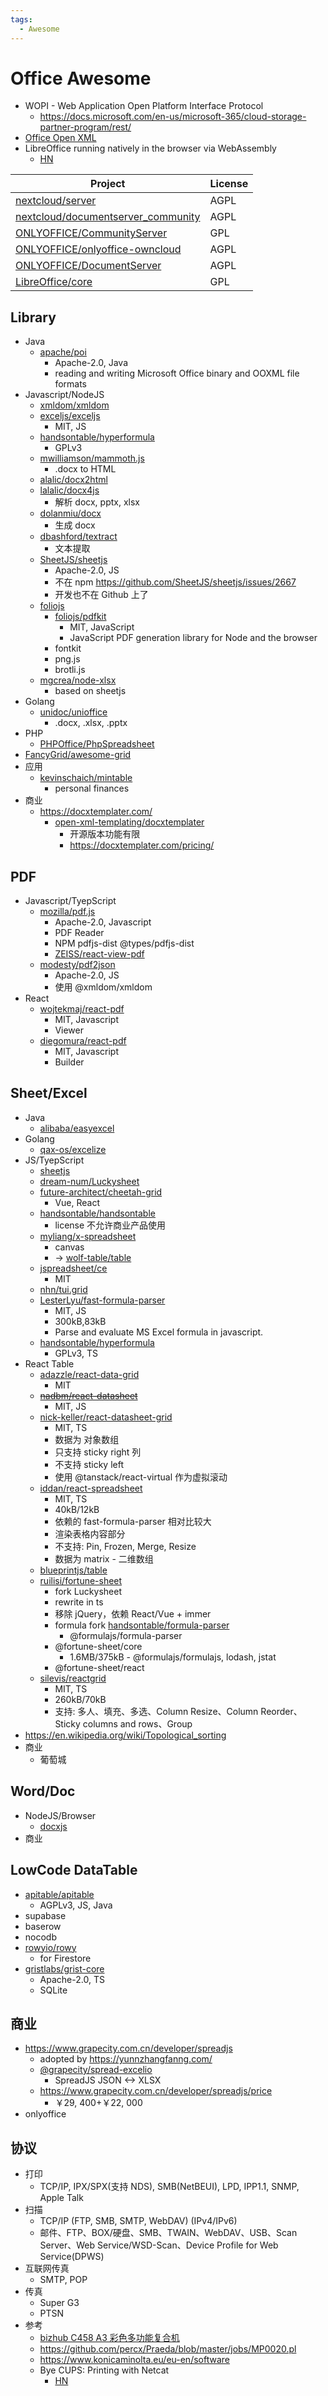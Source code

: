 ```yaml
---
tags:
  - Awesome
---
```


# Office Awesome

- WOPI - Web Application Open Platform Interface Protocol
  - https://docs.microsoft.com/en-us/microsoft-365/cloud-storage-partner-program/rest/
- [Office Open XML](https://en.wikipedia.org/wiki/Office_Open_XML)
- LibreOffice running natively in the browser via WebAssembly
  - [HN](https://news.ycombinator.com/item?id=30356020)

| Project                                                                                     | License |
| ------------------------------------------------------------------------------------------- | ------- |
| [nextcloud/server](https://github.com/nextcloud/server)                                     | AGPL    |
| [nextcloud/documentserver_community](https://github.com/nextcloud/documentserver_community) | AGPL    |
| [ONLYOFFICE/CommunityServer](https://github.com/ONLYOFFICE/CommunityServer)                 | GPL     |
| [ONLYOFFICE/onlyoffice-owncloud](https://github.com/ONLYOFFICE/onlyoffice-owncloud)         | AGPL    |
| [ONLYOFFICE/DocumentServer](https://github.com/ONLYOFFICE/DocumentServer)                   | AGPL    |
| [LibreOffice/core](https://github.com/LibreOffice/core)                                     | GPL     |

## Library

- Java
  - [apache/poi](https://github.com/apache/poi)
    - Apache-2.0, Java
    - reading and writing Microsoft Office binary and OOXML file formats
- Javascript/NodeJS
  - [xmldom/xmldom](https://github.com/xmldom/xmldom)
  - [exceljs/exceljs](https://github.com/exceljs/exceljs)
    - MIT, JS
  - [handsontable/hyperformula](https://github.com/handsontable/hyperformula)
    - GPLv3
  - [mwilliamson/mammoth.js](https://github.com/mwilliamson/mammoth.js)
    - .docx to HTML
  - [alalic/docx2html](https://github.com/lalalic/docx2html)
  - [lalalic/docx4js](https://github.com/lalalic/docx4js)
    - 解析 docx, pptx, xlsx
  - [dolanmiu/docx](https://github.com/dolanmiu/docx)
    - 生成 docx
  - [dbashford/textract](https://github.com/dbashford/textract)
    - 文本提取
  - [SheetJS/sheetjs](https://github.com/SheetJS/sheetjs)
    - Apache-2.0, JS
    - 不在 npm https://github.com/SheetJS/sheetjs/issues/2667
    - 开发也不在 Github 上了
  - [foliojs](https://github.com/foliojs)
    - [foliojs/pdfkit](https://github.com/foliojs/pdfkit)
      - MIT, JavaScript
      - JavaScript PDF generation library for Node and the browser
    - fontkit
    - png.js
    - brotli.js
  - [mgcrea/node-xlsx](https://github.com/mgcrea/node-xlsx)
    - based on sheetjs
- Golang
  - [unidoc/unioffice](https://github.com/unidoc/unioffice)
    - .docx, .xlsx, .pptx
- PHP
  - [PHPOffice/PhpSpreadsheet](https://github.com/PHPOffice/PhpSpreadsheet)
- [FancyGrid/awesome-grid](https://github.com/FancyGrid/awesome-grid)
- 应用
  - [kevinschaich/mintable](https://github.com/kevinschaich/mintable)
    - personal finances
- 商业
  - https://docxtemplater.com/
    - [open-xml-templating/docxtemplater](https://github.com/open-xml-templating/docxtemplater)
      - 开源版本功能有限
      - https://docxtemplater.com/pricing/

## PDF

- Javascript/TyepScript
  - [mozilla/pdf.js](https://github.com/mozilla/pdf.js)
    - Apache-2.0, Javascript
    - PDF Reader
    - NPM pdfjs-dist @types/pdfjs-dist
    - [ZEISS/react-view-pdf](https://github.com/ZEISS/react-view-pdf)
  - [modesty/pdf2json](https://github.com/modesty/pdf2json)
    - Apache-2.0, JS
    - 使用 @xmldom/xmldom
- React
  - [wojtekmaj/react-pdf](https://github.com/wojtekmaj/react-pdf)
    - MIT, Javascript
    - Viewer
  - [diegomura/react-pdf](https://github.com/diegomura/react-pdf)
    - MIT, Javascript
    - Builder

## Sheet/Excel

- Java
  - [alibaba/easyexcel](https://github.com/alibaba/easyexcel)
- Golang
  - [qax-os/excelize](https://github.com/qax-os/excelize)
- JS/TyepScript
  - [sheetjs](./sheetjs.md)
  - [dream-num/Luckysheet](./luckysheet.md)
  - [future-architect/cheetah-grid](https://github.com/future-architect/cheetah-grid)
    - Vue, React
  - [handsontable/handsontable](https://github.com/handsontable/handsontable)
    - license 不允许商业产品使用
  - [myliang/x-spreadsheet](https://github.com/myliang/x-spreadsheet)
    - canvas
    - -> [wolf-table/table](https://github.com/wolf-table/table)
  - [jspreadsheet/ce](https://github.com/jspreadsheet/ce)
    - MIT
  - [nhn/tui.grid](https://github.com/nhn/tui.grid)
  - [LesterLyu/fast-formula-parser](https://github.com/LesterLyu/fast-formula-parser)
    - MIT, JS
    - 300kB,83kB
    - Parse and evaluate MS Excel formula in javascript.
  - [handsontable/hyperformula](https://github.com/handsontable/hyperformula)
    - GPLv3, TS
- React Table
  - [adazzle/react-data-grid](https://github.com/adazzle/react-data-grid)
    - MIT
  - ~~[nadbm/react-datasheet](https://github.com/nadbm/react-datasheet)~~
    - MIT, JS
  - [nick-keller/react-datasheet-grid](https://github.com/nick-keller/react-datasheet-grid)
    - MIT, TS
    - 数据为 对象数组
    - 只支持 sticky right 列
    - 不支持 sticky left
    - 使用 @tanstack/react-virtual 作为虚拟滚动
  - [iddan/react-spreadsheet](https://github.com/iddan/react-spreadsheet)
    - MIT, TS
    - 40kB/12kB
    - 依赖的 fast-formula-parser 相对比较大
    - 渲染表格内容部分
    - 不支持: Pin, Frozen, Merge, Resize
    - 数据为 matrix - 二维数组
  - [blueprintjs/table](https://blueprintjs.com/docs/#table)
  - [ruilisi/fortune-sheet](./fortune-sheet.md)
    - fork Luckysheet
    - rewrite in ts
    - 移除 jQuery，依赖 React/Vue + immer
    - formula fork [handsontable/formula-parser](https://github.com/handsontable/formula-parser)
      - @formulajs/formula-parser
    - @fortune-sheet/core
      - 1.6MB/375kB - @formulajs/formulajs, lodash, jstat
    - @fortune-sheet/react
  - [silevis/reactgrid](https://github.com/silevis/reactgrid)
    - MIT, TS
    - 260kB/70kB
    - 支持: 多人、填充、多选、Column Resize、Column Reorder、Sticky columns and rows、Group
- https://en.wikipedia.org/wiki/Topological_sorting
- 商业
  - 葡萄城

## Word/Doc

- NodeJS/Browser
  - [docxjs](./docxjs.md)
- 商业

## LowCode DataTable

- [apitable/apitable](https://github.com/apitable/apitable)
  - AGPLv3, JS, Java
- supabase
- baserow
- nocodb
- [rowyio/rowy](https://github.com/rowyio/rowy)
  - for Firestore
- [gristlabs/grist-core](https://github.com/gristlabs/grist-core)
  - Apache-2.0, TS
  - SQLite

## 商业

- https://www.grapecity.com.cn/developer/spreadjs
  - adopted by https://yunnzhangfanng.com/
  - [@grapecity/spread-excelio](https://www.npmjs.com/package/@grapecity/spread-excelio)
    - SpreadJS JSON <-> XLSX
  - https://www.grapecity.com.cn/developer/spreadjs/price
    - ￥29, 400+￥22, 000
- onlyoffice

## 协议

- 打印
  - TCP/IP, IPX/SPX(支持 NDS), SMB(NetBEUI), LPD, IPP1.1, SNMP, Apple Talk
- 扫描
  - TCP/IP (FTP, SMB, SMTP, WebDAV) (IPv4/IPv6)
  - 邮件、FTP、BOX/硬盘、SMB、TWAIN、WebDAV、USB、Scan Server、Web Service/WSD-Scan、Device Profile for Web Service(DPWS)
- 互联网传真
  - SMTP, POP
- 传真
  - Super G3
  - PTSN
- 参考
  - [bizhub C458 A3 彩色多功能复合机](https://www.konicaminolta.com.cn/office-printing/copier/2018-11-30/159.html)
  - https://github.com/percx/Praeda/blob/master/jobs/MP0020.pl
  - https://www.konicaminolta.eu/eu-en/software
  - Bye CUPS: Printing with Netcat
    - [HN](https://news.ycombinator.com/item?id=28054789)
